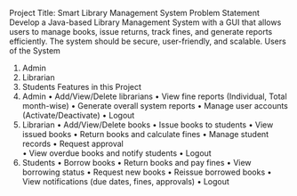 Project Title: Smart Library Management System 
Problem Statement 
Develop a Java-based Library Management System with a GUI that allows users to manage 
books, issue returns, track fines, and generate reports efficiently. The system should be 
secure, user-friendly, and scalable. 
Users of the System 
1. Admin 
2. Librarian 
3. Students 
Features in this Project 
1. Admin 
• Add/View/Delete librarians 
• View fine reports (Individual, Total month-wise) 
• Generate overall system reports 
• Manage user accounts (Activate/Deactivate) 
• Logout 
2. Librarian 
• Add/View/Delete books 
• Issue books to students 
• View issued books 
• Return books and calculate fines 
• Manage student records 
• Request approval  
• View overdue books and notify students 
• Logout 
3. Students 
• Borrow books 
• Return books and pay fines 
• View borrowing status 
• Request new books 
• Reissue borrowed books 
• View notifications (due dates, fines, approvals) 
• Logout
